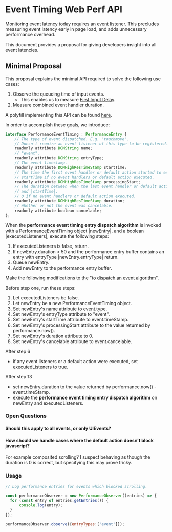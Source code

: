 # Event Timing Web Perf API

Monitoring event latency today requires an event listener. This precludes measuring event latency early in page load, and adds unnecessary performance overhead.

This document provides a proposal for giving developers insight into all event latencies.


## Minimal Proposal

This proposal explains the minimal API required to solve the following use cases:

1.  Observe the queueing time of input events.
    *   This enables us to measure [First Input Delay](https://docs.google.com/document/d/1Tnobrn4I8ObzreIztfah_BYnDkbx3_ZfJV5gj2nrYnY/edit).
2.  Measure combined event handler duration.

A polyfill implementing this API can be found [here](https://github.com/tdresser/input-latency-web-perf-polyfill/tree/gh-pages).

In order to accomplish these goals, we introduce:


```js
interface PerformanceEventTiming : PerformanceEntry {
    // The type of event dispatched. E.g. "touchmove".
    // Doesn't require an event listener of this type to be registered.
    readonly attribute DOMString name;
    // "event".
    readonly attribute DOMString entryType;
    // The event timestamp.
    readonly attribute DOMHighResTimeStamp startTime;
    // The time the first event handler or default action started to execute.
    // startTime if no event handlers or default action executed.
    readonly attribute DOMHighResTimeStamp processingStart;
    // The duration between when the last event handler or default action finished executing
    // and |startTime|.
    // 0 if no event handlers or default action executed.
    readonly attribute DOMHighResTimeStamp duration;
    // Whether or not the event was cancelable.
    readonly attribute boolean cancelable;
};
```


When the **performance event timing entry dispatch algorithm** is invoked with a PerformanceEventTiming object |newEntry|, and a boolean |executedListeners|, execute the following steps:

1.  If executedListeners is false, return.
2.  If newEntry.duration < 50 and the performance entry buffer contains an entry with entryType |newEntry.entryType| return.
3.  Queue newEntry.
4.  Add newEntry to the performance entry buffer.

Make the following modifications to the "[to dispatch an event algorithm](https://www.w3.org/TR/dom/#dispatching-events)".

Before step one, run these steps:



1.  Let executedListeners be false.
2.  Let newEntry be a new PerformanceEventTiming object.
3.  Set newEntry's name attribute to event.type.
4.  Set newEntry's entryType attribute to "event".
5.  Set newEntry's startTime attribute to event.timeStamp.
6.  Set newEntry's processingStart attribute to the value returned by performance.now().
7.  Set newEntry's duration attribute to 0.
8.  Set newEntry's cancelable attribute to event.cancelable.

After step 6
*   if any event listeners or a default action were executed, set executedListeners to true.

After step 13
*   set newEntry.duration to the value returned by performance.now() - event.timeStamp.
*   execute the **performance event timing entry dispatch algorithm** on newEntry and executedListeners.


### Open Questions

#### Should this apply to all events, or only UIEvents?

#### How should we handle cases where the default action doesn't block javascript?

For example composited scrolling? I suspect behaving as though the duration is 0 is correct, but specifying this may prove tricky.


### Usage
```javascript
// Log performance entries for events which blocked scrolling.

const performanceObserver = new PerformanceObserver((entries) => {
  for (const entry of entries.getEntries()) {
      console.log(entry);
  }
});

performanceObserver.observe({entryTypes:['event']});
```
